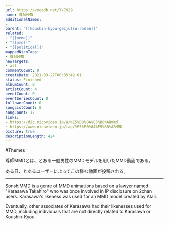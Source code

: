 ```yaml
---
url: https://vocadb.net/T/7929
name: 尊師MMD
additionalNames: 
- 
parent: "[[koushin-kyou-geijutsu-rosen]]"
related:
- "[[meme]]"
- "[[mmd]]"
- "[[political]]"
mappedNicoTags:
- 尊師MMD
newTargets:
- all
commentCount: 0
createDate: 2021-03-27T00:35:42.01
status: Finished
albumCount: 0
artistCount: 4
eventCount: 0
eventSeriesCount: 0
followerCount: 0
songListCount: 0
songCount: 17
links: 
- https://dic.nicovideo.jp/a/%E5%B0%8A%E5%B8%ABmmd
- https://www.nicovideo.jp/tag/%E5%B0%8A%E5%B8%ABMMD
picture: true
descriptionLength: 424
---
```


#Themes

尊師MMDとは、とある一般男性のMMDモデルを用いたMMD動画である。

ある日、とあるユーザーによってこの様な動画が投稿される。

---

SonshiMMD is a genre of MMD animations based on a lawyer named "Karasawa Takahiro" who was once involved in IP disclosure on 2chan users.
Karasawa's likeness was used for an MMD model created by Atail.

Eventually, other associates of Karasawa had their likenesses used for MMD, including individuals that are not directly related to Karasawa or Koushin-Kyou.